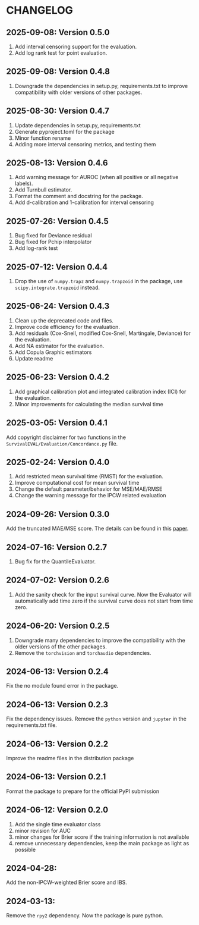 # CHANGELOG

## 2025-09-08: Version 0.5.0
1. Add interval censoring support for the evaluation.
2. Add log rank test for point evaluation.


## 2025-09-08: Version 0.4.8
1. Downgrade the dependencies in setup.py, requirements.txt to improve compatibility with older versions of other packages.

## 2025-08-30: Version 0.4.7
1. Update dependencies in setup.py, requirements.txt
2. Generate pyproject.toml for the package
3. Minor function rename
4. Adding more interval censoring metrics, and testing them

## 2025-08-13: Version 0.4.6
1. Add warning message for AUROC (when all positive or all negative labels).
2. Add Turnbull estimator.
3. Format the comment and docstring for the package.
4. Add d-calibration and 1-calibration for interval censoring

## 2025-07-26: Version 0.4.5
1. Bug fixed for Deviance residual
2. Bug fixed for Pchip interpolator 
3. Add log-rank test

## 2025-07-12: Version 0.4.4
1. Drop the use of `numpy.trapz` and `numpy.trapzoid` in the package, use `scipy.integrate.trapzoid` instead.

## 2025-06-24: Version 0.4.3
1. Clean up the deprecated code and files.
2. Improve code efficiency for the evaluation.
3. Add residuals (Cox-Snell, modified Cox-Snell, Martingale, Deviance) for the evaluation.
4. Add NA estimator for the evaluation.
5. Add Copula Graphic estimators
6. Update readme

## 2025-06-23: Version 0.4.2
1. Add graphical calibration plot and integrated calibration index (ICI) for the evaluation.
2. Minor improvements for calculating the median survival time

## 2025-03-05: Version 0.4.1
Add copyright disclaimer for two functions in the `SurvivalEVAL/Evaluation/Concordance.py` file.

## 2025-02-24: Version 0.4.0
1. Add restricted mean survival time (RMST) for the evaluation.
2. Improve computational cost for mean survival time
3. Change the default parameter/behavior for MSE/MAE/RMSE
4. Change the warning message for the IPCW related evaluation

## 2024-09-26: Version 0.3.0
Add the truncated MAE/MSE score. 
The details can be found in this [paper](https://ojs.aaai.org/index.php/AAAI-SS/article/view/27716).

## 2024-07-16: Version 0.2.7
1. Bug fix for the QuantileEvaluator.

## 2024-07-02: Version 0.2.6
1. Add the sanity check for the input survival curve. 
Now the Evaluator will automatically add time zero if the survival curve does not start from time zero.

## 2024-06-20: Version 0.2.5
1. Downgrade many dependencies to improve the compatibility with the older versions of the other packages.
2. Remove the `torchvision` and `torchaudio` dependencies.

## 2024-06-13: Version 0.2.4
Fix the no module found error in the package.

## 2024-06-13: Version 0.2.3
Fix the dependency issues. Remove the `python` version and `jupyter` in the requirements.txt file.

## 2024-06-13: Version 0.2.2
Improve the readme files in the distribution package

## 2024-06-13: Version 0.2.1
Format the package to prepare for the official PyPI submission

## 2024-06-12: Version 0.2.0
1. Add the single time evaluator class
2. minor revision for AUC
3. minor changes for Brier score if the training information is not available 
4. remove unnecessary dependencies, keep the main package as light as possible

## 2024-04-28: 
Add the non-IPCW-weighted Brier score and IBS.

## 2024-03-13: 
Remove the `rpy2` dependency. Now the package is pure python.


